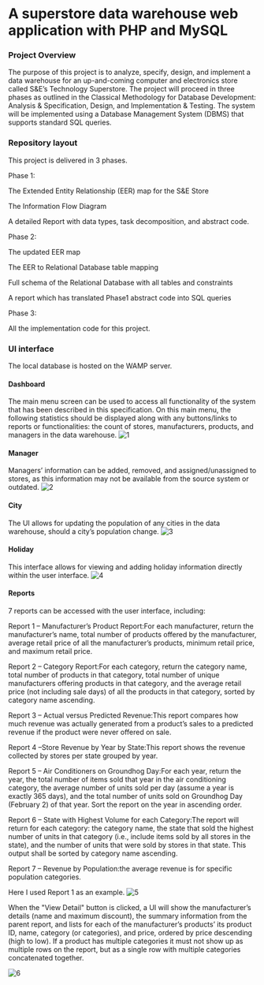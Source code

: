 # A superstore data warehouse web application with PHP and MySQL
### Project Overview
The purpose of this project is to analyze, specify, design, and implement a data warehouse for 
an up-and-coming computer and electronics store called S&E’s Technology Superstore. The 
project will proceed in three phases as outlined in the Classical Methodology for Database 
Development: Analysis & Specification, Design, and Implementation & Testing. The system 
will be implemented using a Database Management System (DBMS) that supports standard 
SQL queries. 
### Repository layout
This project is delivered in 3 phases.

Phase 1:

The Extended Entity Relationship (EER) map for the S&E Store

The Information Flow Diagram

A detailed Report with data types, task decomposition, and abstract code.

Phase 2:

The updated EER map

The EER to Relational Database table mapping

Full schema of the Relational Database with all tables and constraints

A report which has translated Phase1 abstract code into SQL queries

Phase 3: 

All the implementation code for this project.
### UI interface
The local database is hosted on the WAMP server.
#### Dashboard
The main menu screen  can be used to access all functionality of the system that has been described in this specification. On this main menu, the following
statistics should be displayed along with any buttons/links to reports or functionalities: the count of stores, manufacturers, products, and managers in the data warehouse.
![1](https://user-images.githubusercontent.com/50339450/168499085-b44c35c5-09cb-4b77-bd67-d9ea76af3ac6.png)

#### Manager
Managers’ information can be added, removed, and assigned/unassigned to stores, as this information may not be available from the source system or outdated.
![2](https://user-images.githubusercontent.com/50339450/168499179-2d5b01d9-b2e9-403f-b6fc-891c7e0eefb0.png)

#### City
The UI allows for updating the population of any cities in the data warehouse, should a city’s population change.
![3](https://user-images.githubusercontent.com/50339450/168499388-5a39c10c-9d2e-4561-bbe1-a6d9fdf62913.png)

#### Holiday
This interface allows for viewing and adding holiday information directly within the user interface.
![4](https://user-images.githubusercontent.com/50339450/168499466-0661da39-cf10-4342-be69-28cca9f2c88b.png)

#### Reports
7 reports can be accessed with the user interface, including:

Report 1 – Manufacturer’s Product Report:For each manufacturer, return the manufacturer’s name, total number of products offered by the manufacturer, average retail price of all the manufacturer’s products, minimum retail price, and maximum retail price.

Report 2 – Category Report:For each category, return the category name, total number of products in that category, total number of unique manufacturers offering products in that category, and the average retail price (not including sale days) of all the products in that category, sorted by category name ascending.

Report 3 – Actual versus Predicted Revenue:This report compares how much revenue was actually generated from a product’s sales to a predicted revenue if the product were never offered on sale.

Report 4 –Store Revenue by Year by State:This report shows the revenue collected by stores per state grouped by year.

Report 5 – Air Conditioners on Groundhog Day:For each year, return the year, the total number of items sold that year in the air conditioning category, the average number of units sold per day (assume a year is exactly 365 days), and the total number of units sold on Groundhog Day (February 2) of that year. Sort the report on
the year in ascending order.

Report 6 – State with Highest Volume for each Category:The report will return for each category: the category name, the state that sold the highest number of units in that category (i.e., include items sold by all stores in the state), and the number of units that were sold by stores in that state. This output shall be sorted by
category name ascending.

Report 7 – Revenue by Population:the average revenue is for specific population categories.

Here I used Report 1 as an example.
![5](https://user-images.githubusercontent.com/50339450/168500004-af0b46df-2ee0-4f5d-82df-ae5f62716954.png)

When the "View Detail" button is clicked, a UI will show the manufacturer’s details (name and maximum discount), the summary information from the parent report, and lists for each of the manufacturer’s products’ its product ID, name, category (or categories), and price, ordered by price descending (high to low). If a product has multiple categories it must not show up as multiple rows on the report, but as a single row with multiple categories concatenated together.

![6](https://user-images.githubusercontent.com/50339450/168500225-027d5b98-0ece-4f95-8a90-9bf8918f16b8.png)




